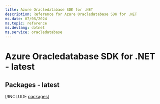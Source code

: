 ```yaml
---
title: Azure Oracledatabase SDK for .NET
description: Reference for Azure Oracledatabase SDK for .NET
ms.date: 07/08/2024
ms.topic: reference
ms.devlang: dotnet
ms.service: oracledatabase
---
```

# Azure Oracledatabase SDK for .NET - latest
## Packages - latest
[!INCLUDE [packages](oracledatabase-index.md)]